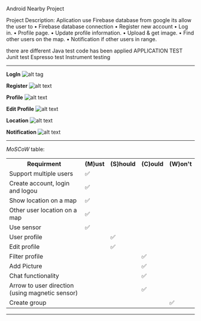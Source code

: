 Android Nearby Project 

Project Description:
Aplication use Firebase database from google
its allow the user to
• Firebase database connection 
• Register new account 
• Log in. • Profile page. 
• Update profile information. 
• Upload & get image. 
• Find other users on the map. 
• Notification if other users in range. 

there are different Java test code has been applied
APPLICATION TEST 
Junit test
Espresso test 
Instrument testing


-------

**LogIn**
![alt tag](https://github.com/almosally/Android_NerbyAPP_Firebase_Login_Register_Location_Profile\screenshot/.png?raw=true)

**Register**
![alt text](https://github.com/almosally/Android_NerbyAPP_Firebase_Login_Register_Location_Profile/blob/master/Screenshot_1589204228.png?raw=true)

**Profile**
![alt text](https://github.com/almosally/Android_NerbyAPP_Firebase_Login_Register_Location_Profile/blob/master/Screenshot_1589202940.png?raw=true)

**Edit Profile**
![alt text](https://github.com/almosally/Android_NerbyAPP_Firebase_Login_Register_Location_Profile/blob/master/Screenshot_1589202940.png?raw=true)

**Location**
![alt text](https://github.com/almosally/Android_NerbyAPP_Firebase_Login_Register_Location_Profile/blob/master/Screenshot_1589202940.png?raw=true)

**Notification**
![alt text](https://github.com/almosally/Android_NerbyAPP_Firebase_Login_Register_Location_Profile/blob/master/Screenshot_1589202940.png?raw=true)

-------

*MoSCoW* table:

<table style="width:100%">  
    <tr>    
        <th>Requirment</th>    
        <th>(M)ust</th>    
        <th>(S)hould</th> 
        <th>(C)ould</th>    
        <th>(W)on't</th>
    </tr> <tr>    
    <td>Support multiple users</td>    
    <td>&#9989;</td> <td></td> <td></td> <td></td>
    </tr>  <tr>
    <td>Create account, login and logou</td>    
    <td>&#9989;</td> <td></td> <td></td> <td></td>
    </tr>  <tr>
    <td>Show location on a map</td>    
    <td>&#9989;</td> <td></td> <td></td> <td></td>
    </tr>  <tr>
    <td>Other user location on a map</td>    
    <td>&#9989;</td> <td></td> <td></td> <td></td>
    </tr>  <tr>
    <td>Use sensor</td>    
    <td>&#9989;</td> <td></td> <td></td> <td></td>
    </tr>  <tr>
    <td>User profile</td>    
    <td></td> <td>&#9989;</td> <td></td> <td></td>
    </tr>  <tr>
    <td>Edit profile</td>    
    <td></td> <td>&#9989;</td> <td></td> <td></td>
    </tr>  <tr>
    <td>Filter profile</td>    
    <td></td> <td></td> <td>&#9989;</td> <td></td>
    </tr>  <tr>
    <td>Add Picture</td>    
    <td></td> <td></td> <td>&#9989;</td> <td></td>
    </tr>  <tr>
    <td>Chat functionality</td>    
    <td></td> <td></td> <td>&#9989;</td> <td></td>
    </tr>  <tr>
    <td>Arrow to user direction (using magnetic sensor)</td>    
    <td></td> <td></td> <td>&#9989;</td> <td></td>
    </tr>  <tr>
    <td>Create group</td>    
    <td></td> <td></td> <td></td> <td>&#9989;</td>
    </tr>
</table>

--------------------

